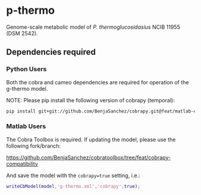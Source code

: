 
# p-thermo

Genome-scale metabolic model of _P. thermoglucosidasius_ NCIB 11955 (DSM 2542).

## Dependencies required

### Python Users

Both the cobra and cameo dependencies are required for operation of the g-thermo model.

NOTE: Please pip install the following version of cobrapy (temporal):

```bash
pip install git+git://github.com/BenjaSanchez/cobrapy.git@feat/matlab-compatibility --upgrade
```

### Matlab Users

The Cobra Toolbox is required. If updating the model, please use the following fork/branch:

https://github.com/BenjaSanchez/cobratoolbox/tree/feat/cobrapy-compatibility

And save the model with the `cobrapy=true` setting, i.e.:

```matlab
writeCbModel(model,'g-thermo.xml','cobrapy',true);
```
